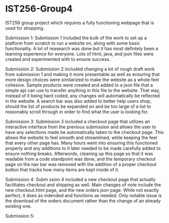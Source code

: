 # IST256-Group4
IST256 group project which requires a fully functioning webpage that is used for shopping.


Submission 1:
  Submission 1 included the bulk of the work to set up a platform from scratch to run a website on, along with some basic functionality. A lot of reasearch was done but it has most defintely been a learning experience for everyone.
Lots of html, java, and json files were created and experimented with to ensure success.

Submission 2:
  Submission 2 included changing a lot of rough draft work from submission 1 and making it more presentable as well as ensuring that more design choices were similarized to make the website as a whole feel cohesive. Sample products were created and added to a json file that a simple api can use to transfer anything in this file to the website. That way, instead of it being hard coded, any changes will automatically be reflected in the website. A search bar was also added to better help users shop, should the list of products be expanded on and be too large of a list to reasonably scroll through in order to find what the user is looking for.

Submission 3:
  Submission 3 included a checkout page that utilizes an interactive interface from the previous submission and allows the user to have any selections made be automatically taken to the checkout page. This allows the website to feel smooth and streamlined, while keeping the feel that every other page has. Many hours went into ensuring this functioned properly and any additions to it later needed to be made carefully added to ensure nothing breaks. Afterwords, cleaning up this page so that it was readable from a code standpoint was done, and the temporary checkout page on the nav bar was removed with the addition of a proper checkout button that tracks how many items are kept inside of it.

Submission 4:
  Subm  ssion 4 included a new checkout page that actually facilitates checkout and shipping as well. Main changes of note include the new checkout.html page, and the new orders.json page. While not exactly perfect, it does as indended and functions as needed. Only notable issue is the download of the orders document rather than the change of an already existing one.
  
Submission 5:
  

